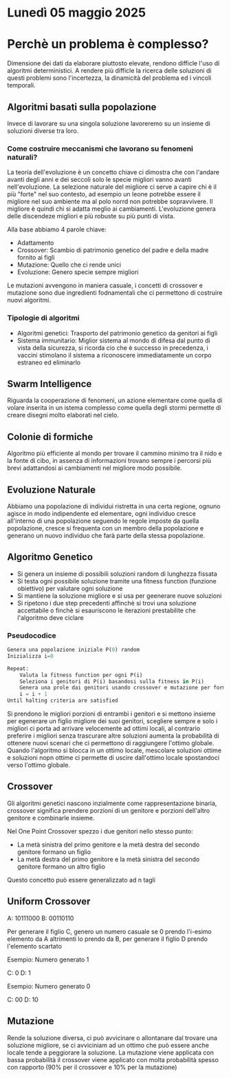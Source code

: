 # Lunedì 05 maggio 2025

# Perchè un problema è complesso?

Dimensione dei dati da elaborare piuttosto elevate, rendono difficle l'uso di algoritmi deterministici.
A rendere più difficle la ricerca delle soluzioni di questi problemi sono l'incertezza, la dinamicità del problema ed i vincoli temporali.

## Algoritmi basati sulla popolazione

Invece di lavorare su una singola soluzione lavoreremo su un insieme di soluzioni diverse tra loro.

### Come costruire meccanismi che lavorano su fenomeni naturali?

La teoria dell'evoluzione è un concetto chiave ci dimostra che con l'andare avanti degli anni e dei seccoli solo le specie migliori vanno avanti nell'evoluzione.
La selezione naturale del migliore ci serve a capire chi è il più "forte" nel suo contesto, ad esempio un leone potrebbe essere il migliore nel suo ambiente ma al polo norrd non potrebbe sopravvivere. Il migliore è quindi chi si adatta meglio ai cambiamenti. L'evoluzione genera delle discendeze migliori e più robuste su più punti di vista.

Alla base abbiamo 4 parole chiave:

- Adattamento
- Crossover: Scambio di patrimonio genetico del padre e della madre fornito ai figli
- Mutazione: Quello che ci rende unici
- Evoluzione: Genero specie sempre migliori

Le mutazioni avvengono in maniera casuale, i concetti di crossover e mutazione sono due ingredienti fodnamentali che ci permettono di costruire nuovi algoritmi.

### Tipologie di algoritmi

- Algoritmi genetici: Trasporto del patrimonio genetico da genitori ai figli
- Sistema immunitario: Miglior sistema al mondo di difesa dal punto di vista della sicurezza, si ricorda cio che è successo in precedenza, i vaccini stimolano il sistema a riconoscere immediatamente un corpo estraneo ed eliminarlo

## Swarm Intelligence

Riguarda la cooperazione di fenomeni, un azione elementare come quella di volare inserita in un istema complesso come quella degli stormi permette di creare disegni molto elaborati nel cielo.

## Colonie di formiche

Algoritmo più efficiente al mondo per trovare il cammino minimo tra il nido e la fonte di cibo, in assenza di informazioni trovano sempre i percorsi più brevi adattandosi ai cambiamenti nel migliore modo possibile.

## Evoluzione Naturale

Abbiamo una popolazione di individui ristretta in una certa regione, ognuno agisce in modo indipendente ed elementare, ogni individuo cresce all'interno di una popolazione seguendo le regole imposte da quella popolazione, cresce si frequenta con un membro della popolazione e generano un nuovo individuo che farà parte della stessa popolazione.

## Algoritmo Genetico

- Si genera un insieme di possibili soluzioni random di lunghezza fissata
- Si testa ogni possibile soluzione tramite una fitness function (funzione obiettivo) per valutare ogni soluzione
- Si mantiene la soluzione migliore e si usa per geenerare nuove soluzioni
- Si ripetono i due step precedenti affinchè si trovi una soluzione accettabile o finchè si esauriscono le iterazioni prestabilite che l'algoritmo deve ciclare

### Pseudocodice

```python
Genera una popolazione iniziale P(0) random
Inizializza i=0

Repeat:
    Valuta la fitness function per ogni P(i)
    Seleziona i genitori di P(i) basandosi sulla fitness in P(i)
    Genera una prole dai genitori usando crossover e mutazione per formare P(i+1)
    i = i + 1
Until halting criteria are satisfied
```

Si prendono le migliori porzioni di entrambi i genitori e si mettono insieme per egenerare un figlio migliore dei suoi genitori, scegliere sempre e solo i migliori ci porta ad arrivare velocemente ad ottimi locali, al contrario preferire i migliori senza trascurare altre soluzioni aumenta la probabilità di ottenere nuovi scenari che ci permettono di raggiungere l'ottimo globale.
Quando l'algoritmo si blocca in un ottimo locale, mescolare soluzioni ottime e soluzioni nopn ottime ci permette di uscire dall'ottimo locale spostandoci verso l'ottimo globale.

## Crossover

Gli algoritmi genetici nascono inzialmente come rappresentazione binaria, crossover significa prendere porzioni di un genitore e porzioni dell'altro genitore e combinarle insieme.

Nel One Point Crossover spezzo i due genitori nello stesso punto:

- La metà sinistra del primo genitore e la metà destra del secondo genitore formano un figlio
- La metà destra del primo genitore e la metà sinistra del secondo genitore formano un altro figlio

Questo concetto può essere generalizzato ad n tagli

## Uniform Crossover

A: 10111000
B: 00110110

Per generare il figlio C, genero un numero casuale se 0 prendo l'i-esimo elemento da A altrimenti lo prendo da B, per generare il figlio D prendo l'elemento scartato

Esempio: Numero generato 1

C: 0
D: 1

Esempio: Numero generato 0

C: 00
D: 10

## Mutazione

Rende la soluzione diversa, ci può avvicinare o allontanare dal trovare una soluzione migliore, se ci avviciniam ad un ottimo che può essere anche locale tende a peggiorare la soluzione.
La mutazione viene applicata con bassa probabilità il crossover viene applicato con molta probabilità spesso con rapporto (90% per il crossover e 10% per la mutazione)
